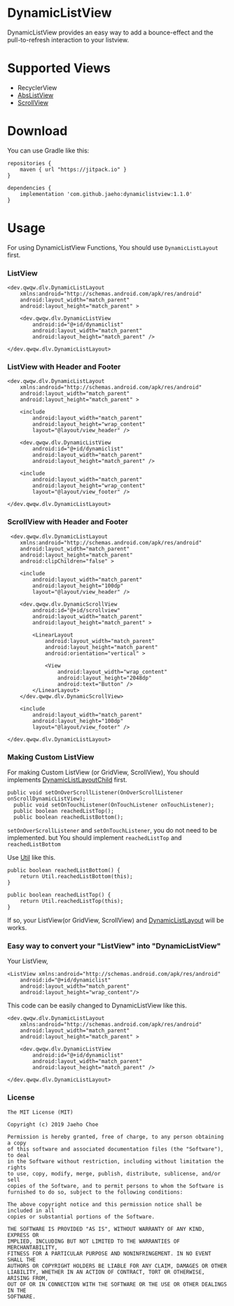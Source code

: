 DynamicListView
===============
DynamicListView provides an easy way to add a bounce-effect and the pull-to-refresh interaction to your listview.


Supported Views
===============
+ RecyclerView
+ [AbsListView](https://developer.android.com/reference/android/widget/AbsListView.html)
+ [ScrollView](https://developer.android.com/reference/android/widget/ScrollView.html)

Download
===============
You can use Gradle like this:
```
repositories {
    maven { url "https://jitpack.io" }
}

dependencies {
    implementation 'com.github.jaeho:dynamiclistview:1.1.0'
}
```

Usage
===============
For using DynamicListView Functions, You should use `DynamicListLayout` first.

### ListView

    <dev.qwqw.dlv.DynamicListLayout 
        xmlns:android="http://schemas.android.com/apk/res/android"
        android:layout_width="match_parent"
        android:layout_height="match_parent" >

        <dev.qwqw.dlv.DynamicListView
            android:id="@+id/dynamiclist"
            android:layout_width="match_parent"
            android:layout_height="match_parent" />

    </dev.qwqw.dlv.DynamicListLayout>

### ListView with Header and Footer

    <dev.qwqw.dlv.DynamicListLayout 
    	xmlns:android="http://schemas.android.com/apk/res/android"
        android:layout_width="match_parent"
        android:layout_height="match_parent" >

        <include
            android:layout_width="match_parent"
            android:layout_height="wrap_content"
            layout="@layout/view_header" />

        <dev.qwqw.dlv.DynamicListView
            android:id="@+id/dynamiclist"
            android:layout_width="match_parent"
            android:layout_height="match_parent" />

        <include
            android:layout_width="match_parent"
            android:layout_height="wrap_content"
            layout="@layout/view_footer" />

    </dev.qwqw.dlv.DynamicListLayout>

### ScrollView with Header and Footer
		
	 <dev.qwqw.dlv.DynamicListLayout 
	 	xmlns:android="http://schemas.android.com/apk/res/android"
		android:layout_width="match_parent"
		android:layout_height="match_parent"
		android:clipChildren="false" >
		
	    <include
	        android:layout_width="match_parent"
	        android:layout_height="100dp"
	        layout="@layout/view_header" />
	
	    <dev.qwqw.dlv.DynamicScrollView
	        android:id="@+id/scrollview"
	        android:layout_width="match_parent"
	        android:layout_height="match_parent" >
	
	        <LinearLayout
	            android:layout_width="match_parent"
	            android:layout_height="match_parent"
	            android:orientation="vertical" >
	
	            <View
	                android:layout_width="wrap_content"
	                android:layout_height="2048dp"
	                android:text="Button" />
	        </LinearLayout>
	    </dev.qwqw.dlv.DynamicScrollView>
	
	    <include
	        android:layout_width="match_parent"
	        android:layout_height="100dp"
	        layout="@layout/view_footer" />
		
	</dev.qwqw.dlv.DynamicListLayout>

### Making Custom ListView 

For making Custom ListView (or GridView, ScrollView), You should implements [DynamicListLayoutChild](https://github.com/jaeho/dynamiclistview/blob/master/DynamicListView/src/net/dynamicandroid/listview/interfaces/DynamicListLayoutChild.java) first.

    public void setOnOverScrollListener(OnOverScrollListener onScrollDynamicListView);
	  public void setOnTouchListener(OnTouchListener onTouchListener);
	  public boolean reachedListTop();
	  public boolean reachedListBottom();
	  
`setOnOverScrollListener` and `setOnTouchListener`, you do not need to be implemented. but You should implement `reachedListTop` and `reachedListBottom` 

Use [Util](https://github.com/jaeho/dynamiclistview/blob/master/DynamicListView/src/net/dynamicandroid/listview/Util.java) like this.

   	public boolean reachedListBottom() {
		return Util.reachedListBottom(this);
	}

	public boolean reachedListTop() {
		return Util.reachedListTop(this);
	}

If so, your ListView(or GridView, ScrollView) and [DynamicListLayout](https://github.com/jaeho/dynamiclistview/blob/master/DynamicListView/src/net/dynamicandroid/listview/DynamicListLayout.java) will be works.

### Easy way to convert your "ListView" into "DynamicListView"

Your ListView,

    <ListView xmlns:android="http://schemas.android.com/apk/res/android"
    	android:id="@+id/dynamiclist"
    	android:layout_width="match_parent"
    	android:layout_height="wrap_content"/>

This code can be easily changed to DynamicListView like this.

    <dev.qwqw.dlv.DynamicListLayout 
        xmlns:android="http://schemas.android.com/apk/res/android"
        android:layout_width="match_parent"
        android:layout_height="match_parent" >

        <dev.qwqw.dlv.DynamicListView
            android:id="@+id/dynamiclist"
            android:layout_width="match_parent"
            android:layout_height="match_parent" />

    </dev.qwqw.dlv.DynamicListLayout>
    
    
### License

```
The MIT License (MIT)

Copyright (c) 2019 Jaeho Choe

Permission is hereby granted, free of charge, to any person obtaining a copy
of this software and associated documentation files (the "Software"), to deal
in the Software without restriction, including without limitation the rights
to use, copy, modify, merge, publish, distribute, sublicense, and/or sell
copies of the Software, and to permit persons to whom the Software is
furnished to do so, subject to the following conditions:

The above copyright notice and this permission notice shall be included in all
copies or substantial portions of the Software.

THE SOFTWARE IS PROVIDED "AS IS", WITHOUT WARRANTY OF ANY KIND, EXPRESS OR
IMPLIED, INCLUDING BUT NOT LIMITED TO THE WARRANTIES OF MERCHANTABILITY,
FITNESS FOR A PARTICULAR PURPOSE AND NONINFRINGEMENT. IN NO EVENT SHALL THE
AUTHORS OR COPYRIGHT HOLDERS BE LIABLE FOR ANY CLAIM, DAMAGES OR OTHER
LIABILITY, WHETHER IN AN ACTION OF CONTRACT, TORT OR OTHERWISE, ARISING FROM,
OUT OF OR IN CONNECTION WITH THE SOFTWARE OR THE USE OR OTHER DEALINGS IN THE
SOFTWARE.
```